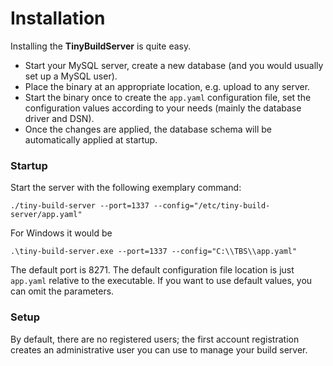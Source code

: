 # Installation

Installing the **TinyBuildServer** is quite easy. 

* Start your MySQL server, create a new database (and you would usually set up a MySQL user). 
* Place the binary at an appropriate location, e.g. upload to any server.
* Start the binary once to create the ``app.yaml`` configuration file, 
set the configuration values according to your needs (mainly the database driver and DSN).
* Once the changes are applied, the database schema will be automatically applied at startup.

### Startup

Start the server with the following exemplary command:

``./tiny-build-server --port=1337 --config="/etc/tiny-build-server/app.yaml"``

For Windows it would be

``.\tiny-build-server.exe --port=1337 --config="C:\\TBS\\app.yaml"``

The default port is 8271. The default configuration file location is just ``app.yaml`` 
relative to the executable.
If you want to use default values, you can omit the parameters.

### Setup

By default, there are no registered users; the first account registration creates an 
administrative user you can use to manage your build server.